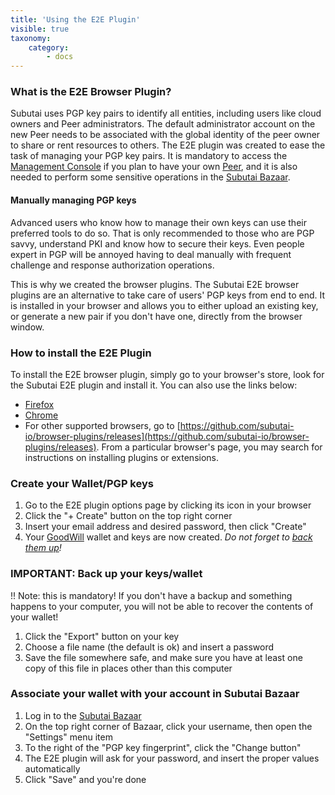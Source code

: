 ```yaml
---
title: 'Using the E2E Plugin'
visible: true
taxonomy:
    category:
        - docs
---
```


### What is the E2E Browser Plugin?

Subutai uses PGP key pairs to identify all entities, including users like
cloud owners and Peer administrators. The default administrator account
on the new Peer needs to be associated with the global identity of the
peer owner to share or rent resources to others. The E2E plugin was created to ease the task of managing your PGP key pairs. It is mandatory to access the [Management Console](../../working-with-subutai/using-peerOS/management-console) if you plan to have your own [Peer](../../glossary#Peer), and it is also needed to perform some sensitive operations in the [Subutai Bazaar](https://bazaar.subutai.io). 

#### Manually managing PGP keys

Advanced users who know how to manage their own keys can use their preferred
tools to do so. That is only recommended to those who are PGP savvy, understand PKI and know how to secure their keys. Even people expert in PGP will be
annoyed having to deal manually with frequent challenge and
response authorization operations.

This is why we created the browser plugins. The Subutai E2E browser plugins are an alternative to take care of users' PGP keys from end to end. It is installed in your browser and allows you to either upload an existing key, or generate a new pair if you don't have one, directly from the browser window.

### How to install the E2E Plugin

To install the E2E browser plugin, simply go to your browser's store, look for the Subutai E2E plugin and install it. You can also use the links below:

   * [Firefox](https://addons.mozilla.org/en-US/firefox/addon/subutai-e2e-plugin/)
   * [Chrome](https://chrome.google.com/webstore/detail/subutai-e2e-plugin/ffddnlbamkjlbngpekmdpnoccckapcnh)
   * For other supported browsers, go to [https://github.com/subutai-io/browser-plugins/releases](https://github.com/subutai-io/browser-plugins/releases). From a particular browser's page, you may search for instructions on installing plugins or extensions.

### <a name="create-wallet"> </a> Create your Wallet/PGP keys

1. Go to the E2E plugin options page by clicking its icon in your browser
1. Click the "+ Create" button on the top right corner
1. Insert your email address and desired password, then click "Create"
1. Your [GoodWill](../../working-with-subutai/goodwill) wallet and keys are now created. _Do not forget to [back them up](#backup)!_


### <a name="backup"> </a> IMPORTANT: Back up your keys/wallet

!! Note: this is mandatory! If you don't have a backup and something happens to your computer, you will not be able to recover the contents of your wallet!

1. Click the "Export" button on your key
1. Choose a file name (the default is ok) and insert a password
1. Save the file somewhere safe, and make sure you have at least one copy of this file in places other than this computer

### <a name="associate-wallet"> </a> Associate your wallet with your account in Subutai Bazaar


1. Log in to the [Subutai Bazaar](https://bazaar.subutai.io)
1. On the top right corner of Bazaar, click your username, then open the "Settings" menu item
1. To the right of the "PGP key fingerprint", click the "Change button"
1. The E2E plugin will ask for your password, and insert the proper values automatically
1. Click "Save" and you're done

